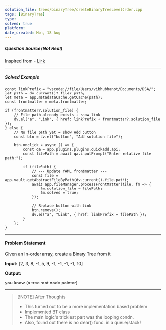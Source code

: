 ```yaml
---
solution_file: trees/binaryTree/createBinaryTreeLevelOrder.cpp
tags: [BinaryTree]
type: 
solved: true
platform: 
date_created: Mon, 18 Aug
---
```


##### Question Source (Not Real)
Inspired from -
[Link](https://classroom.codingninjas.com/app/classroom/me/13774/content/250061/offering/3394163/problem/1568)

---

##### Solved Example  
```dataviewjs
const linkPrefix = "vscode://file/Users/vibhubhanot/Documents/DSA/";
let path = dv.current()?.file?.path;
let meta = app.metadataCache.getCache(path);
const frontmatter = meta.frontmatter;

if (frontmatter?.solution_file) {
    // File path already exists → show link
    dv.el("a", "Link", { href: linkPrefix + frontmatter?.solution_file });
} else {
    // No file path yet → show Add button
    const btn = dv.el("button", "Add solution file");

    btn.onclick = async () => {
        const qa = app.plugins.plugins.quickadd.api;
        const filePath = await qa.inputPrompt("Enter relative file path:");

        if (filePath) {
            // --- Update YAML frontmatter ---
            const file = app.vault.getAbstractFileByPath(dv.current().file.path);
            await app.fileManager.processFrontMatter(file, fm => {
                fm.solution_file = filePath;
                fm.solved = true;
            });

            // Replace button with link
            btn.remove();
            dv.el("a", "Link", { href: linkPrefix + filePath });
        }
    };
}
```

---


#### Problem Statement

Given an In-order array, create a Binary Tree from it

**Input:**
[2, 3, 8, -1, 5, 9, -1, -1, -1, -1, 10]

**Output:**

you know (a tree root node pointer)


---


> [!NOTE] After Thoughts
> - This turned out to be a more implementation based problem
> - Implemented BT class
> - The main logic's trickiest part was the looping condn.
> - Also, found out there is no clear() func. in a queue/stack!


